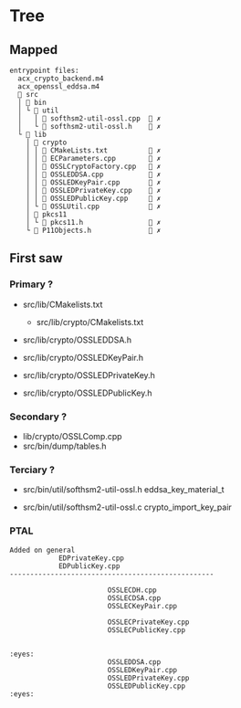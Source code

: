 # Tree

## Mapped
```
entrypoint files: 
  acx_crypto_backend.m4
  acx_openssl_eddsa.m4
   src
  │  bin
  │ └  util
  │   │  softhsm2-util-ossl.cpp   ✗ 
  │   └  softhsm2-util-ossl.h     ✗ 
  └  lib
    │  crypto
    │ │  CMakeLists.txt           ✗ 
    │ │  ECParameters.cpp         ✗ 
    │ │  OSSLCryptoFactory.cpp    ✗ 
    │ │  OSSLEDDSA.cpp            ✗ 
    │ │  OSSLEDKeyPair.cpp        ✗ 
    │ │  OSSLEDPrivateKey.cpp     ✗ 
    │ │  OSSLEDPublicKey.cpp      ✗ 
    │ └  OSSLUtil.cpp             ✗ 
    │  pkcs11
    │ └  pkcs11.h                 ✗ 
    └  P11Objects.h               ✗ 
```

## First saw

### Primary ?
- src/lib/CMakelists.txt
  - src/lib/crypto/CMakelists.txt

- src/lib/crypto/OSSLEDDSA.h
- src/lib/crypto/OSSLEDKeyPair.h
- src/lib/crypto/OSSLEDPrivateKey.h
- src/lib/crypto/OSSLEDPublicKey.h

### Secondary ?
- lib/crypto/OSSLComp.cpp
- src/bin/dump/tables.h

### Terciary ?

- src/bin/util/softhsm2-util-ossl.h
eddsa_key_material_t

- src/bin/util/softhsm2-util-ossl.c
crypto_import_key_pair

### PTAL

```
Added on general
            EDPrivateKey.cpp
            EDPublicKey.cpp
--------------------------------------------------

                        OSSLECDH.cpp
                        OSSLECDSA.cpp
                        OSSLECKeyPair.cpp

                        OSSLECPrivateKey.cpp
                        OSSLECPublicKey.cpp


:eyes:
                        OSSLEDDSA.cpp
                        OSSLEDKeyPair.cpp
                        OSSLEDPrivateKey.cpp
                        OSSLEDPublicKey.cpp
:eyes:
```
